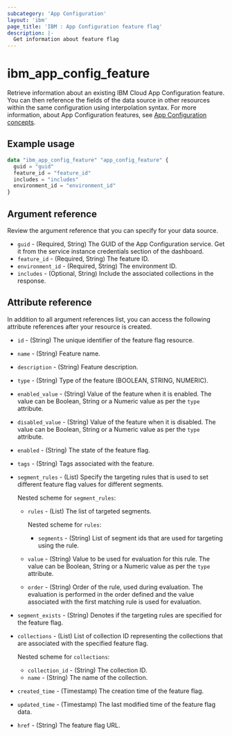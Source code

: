 ```yaml
---
subcategory: 'App Configuration'
layout: 'ibm'
page_title: 'IBM : App Configuration feature flag'
description: |-
  Get information about feature flag
---
```


# ibm_app_config_feature

Retrieve information about an existing IBM Cloud App Configuration feature. You can then reference the fields of the data source in other resources within the same configuration using interpolation syntax. For more information, about App Configuration features, see [App Configuration concepts](https://cloud.ibm.com//docs/app-configuration?topic=app-configuration-ac-overview).

## Example usage

```terraform
data "ibm_app_config_feature" "app_config_feature" {
  guid = "guid"
  feature_id = "feature_id"
  includes = "includes"
  environment_id = "environment_id"
}
```

## Argument reference

Review the argument reference that you can specify for your data source.

- `guid` - (Required, String) The GUID of the App Configuration service. Get it from the service instance credentials section of the dashboard.
- `feature_id` - (Required, String) The feature ID.
- `environment_id` - (Required, String) The environment ID.
- `includes` - (Optional, String) Include the associated collections in the response.

## Attribute reference

In addition to all argument references list, you can access the following attribute references after your resource is created.

- `id` - (String) The unique identifier of the feature flag resource.
- `name` - (String) Feature name.
- `description` - (String) Feature description.
- `type` - (String) Type of the feature (BOOLEAN, STRING, NUMERIC).
- `enabled_value` - (String) Value of the feature when it is enabled. The value can be Boolean, String or a Numeric value as per the `type` attribute.
- `disabled_value` - (String) Value of the feature when it is disabled. The value can be Boolean, String or a Numeric value as per the `type` attribute.
- `enabled` - (String) The state of the feature flag.
- `tags` - (String) Tags associated with the feature.
- `segment_rules` - (List) Specify the targeting rules that is used to set different feature flag values for different segments.

  Nested scheme for `segment_rules`:
  - `rules` - (List) The list of targeted segments.

    Nested scheme for `rules`:
    - `segments` - (String) List of segment ids that are used for targeting using the rule.
  - `value` - (String) Value to be used for evaluation for this rule. The value can be Boolean, String or a Numeric value as per the `type` attribute.
  - `order` - (String) Order of the rule, used during evaluation. The evaluation is performed in the order defined and the value associated with the first matching rule is used for evaluation.
- `segment_exists` - (String) Denotes if the targeting rules are specified for the feature flag.
- `collections` - (List) List of collection ID representing the collections that are associated with the specified feature flag. 

  Nested scheme for `collections`:

  - `collection_id` - (String) The collection ID.
  - `name` - (String) The name of the collection.
- `created_time` - (Timestamp) The creation time of the feature flag.
- `updated_time` - (Timestamp) The last modified time of the feature flag data.
- `href` - (String) The feature flag URL.
